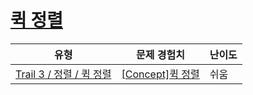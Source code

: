 # [퀵 정렬](https://en.codetree.ai/trails/complete/curated-cards/intro-quick-sort)

|유형|문제 경험치|난이도|
|---|---|---|
|[Trail 3 / 정렬 / 퀵 정렬](https://www.codetree.ai/trail-info/novice-high/)|[[Concept]퀵 정렬](https://www.codetree.ai/trails/complete/curated-cards/intro-quick-sort/)|쉬움|

